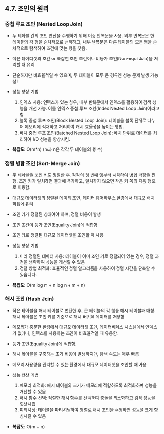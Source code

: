 
## 4.7. 조인의 원리

 ### 중첩 루프 조인 (Nested Loop Join)
  - 두 테이블 간의 조인 연산을 수행하기 위해 이중 반복문을 사용. 외부 반복문은 한 테이블의 각 행을 순차적으로 선택하고, 내부 반복문은 다른 테이블의 모든 행을 순차적으로 탐색하여 조건에 맞는 행을 찾음.
  - 작은 데이터셋의 조인 or 복잡한 조인 조건이나 비등가 조인(Non-equi Join)을 처리할 때 유리
  - 단순하지만 비효율적일 수 있으며, 두 테이블이 모두 큰 경우엔 성능 문제 발생 가능성!
  
  - 성능 향상 기법
    1. 인덱스 사용: 인덱스가 있는 경우, 내부 반복문에서 인덱스를 활용하여 검색 성능을 개선 가능. 이를 인덱스 중첩 루프 조인(Index Nested Loop Join)이라고 함.
    2. 블록 중첩 루프 조인(Block Nested Loop Join): 테이블을 블록 단위로 나누어 메모리에 적재하고 처리하여 캐시 효율성을 높이는 방법.
    3. 배치 중첩 루프 조인(Batched Nested Loop Join): 배치 단위로 데이터를 처리하여 I/O 성능을 향상시킴.

  - **복잡도**: O(m*n) (m과 n은 각각 두 테이블의 행 수)

 ### 정렬 병합 조인 (Sort-Merge Join)
  - 두 테이블을 조인 키로 정렬한 후, 각각의 첫 번째 행부터 시작하여 병합 과정을 진행. 조인 키가 일치하면 결과에 추가하고, 일치하지 않으면 작은 키 쪽의 다음 행으로 이동함.
  - 대규모 데이터셋의 정렬된 데이터 조인, 데이터 웨어하우스 환경에서 대규모 배치 작업에 유리
  - 조인 키가 정렬된 상태여야 하며, 정렬 비용이 발생
  - 조인 조건이 등가 조인(Equality Join)에 적합함
  - 조인 키로 정렬된 대규모 데이터셋을 조인할 때 사용

  - 성능 향상 기법
    1. 미리 정렬된 데이터 사용: 테이블이 이미 조인 키로 정렬되어 있는 경우, 정렬 과정을 생략하여 성능을 개선할 수 있음
    2. 정렬 방법 최적화: 효율적인 정렬 알고리즘을 사용하여 정렬 시간을 단축할 수 있습니다.

  - **복잡도**: O(m log m + n log n + m + n)

 ### 해시 조인 (Hash Join)
  - 작은 테이블을 해시 테이블로 변환한 후, 큰 테이블의 각 행을 해시 테이블과 매칭. 해시 테이블은 조인 키를 기준으로 해시 버킷에 데이터를 저장함.
  - 메모리가 충분한 환경에서 대규모 데이터셋 조인, 데이터베이스 시스템에서 인덱스가 없거나, 인덱스를 사용하는 조인이 비효율적일 때 유용함.
  - 등가 조인(Equality Join)에 적합함.
  - 해시 테이블을 구축하는 초기 비용이 발생하지만, 탐색 속도는 매우 빠름
  - 메모리 사용량을 관리할 수 있는 환경에서 대규모 데이터셋을 조인할 때 사용

  - 성능 향상 기법
    1. 메모리 최적화: 해시 테이블의 크기가 메모리에 적합하도록 최적화하여 성능을 개선할 수 있음
    2. 해시 함수 선택: 적절한 해시 함수를 선택하여 충돌을 최소화하고 검색 성능을 향상시킴
    3. 파티셔닝: 테이블을 파티셔닝하여 병렬로 해시 조인을 수행하면 성능을 크게 향상시킬 수 있음

  - **복잡도**: O(m + n)